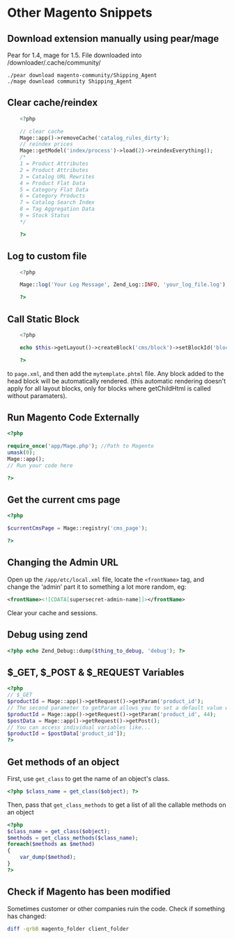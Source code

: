 # Other Magento Snippets

## Download extension manually using pear/mage
Pear for 1.4, mage for 1.5. File downloaded into /downloader/.cache/community/

	./pear download magento-community/Shipping_Agent
	./mage download community Shipping_Agent

## Clear cache/reindex

```php
    <?php

    // clear cache
    Mage::app()->removeCache('catalog_rules_dirty');
    // reindex prices
    Mage::getModel('index/process')->load(2)->reindexEverything();
    /*
    1 = Product Attributes
    2 = Product Attributes
    3 = Catalog URL Rewrites
    4 = Product Flat Data
    5 = Category Flat Data
    6 = Category Products
    7 = Catalog Search Index
    8 = Tag Aggregation Data
    9 = Stock Status
    */

    ?>
```

## Log to custom file

```php
    <?php

    Mage::log('Your Log Message', Zend_Log::INFO, 'your_log_file.log');

    ?>
```

## Call Static Block

```php
    <?php

    echo $this->getLayout()->createBlock('cms/block')->setBlockId('block-name')->toHtml();

    ?>
```

to `page.xml`, and then add the `mytemplate.phtml` file. Any block added to the head block will be automatically rendered. (this automatic rendering doesn't apply for all layout blocks, only for blocks where getChildHtml is called without paramaters).

## Run Magento Code Externally

```php
<?php

require_once('app/Mage.php'); //Path to Magento
umask(0);
Mage::app();
// Run your code here

?>
```

## Get the current cms page

```php
<?php

$currentCmsPage = Mage::registry('cms_page');

?>
```

## Changing the Admin URL

Open up the `/app/etc/local.xml` file, locate the `<frontName>` tag, and change the ‘admin’ part it to something a lot more random, eg:

```xml
<frontName><![CDATA[supersecret-admin-name]]></frontName>
```

Clear your cache and sessions.

## Debug using zend

```php
<?php echo Zend_Debug::dump($thing_to_debug, 'debug'); ?>
```

## $_GET, $_POST & $_REQUEST Variables

```php
<?php
// $_GET
$productId = Mage::app()->getRequest()->getParam('product_id');
// The second parameter to getParam allows you to set a default value which is returned if the GET value isn't set
$productId = Mage::app()->getRequest()->getParam('product_id', 44);
$postData = Mage::app()->getRequest()->getPost();
// You can access individual variables like...
$productId = $postData['product_id']);
?>
```

## Get methods of an object

First, use `get_class` to get the name of an object's class.

```php
<?php $class_name = get_class($object); ?>
```

Then, pass that `get_class_methods` to get a list of all the callable methods on an object

```php
<?php
$class_name = get_class($object);
$methods = get_class_methods($class_name);
foreach($methods as $method)
{
	var_dump($method);
}
?>
```

## Check if Magento has been modified

Sometimes customer or other companies ruin the code.
Check if something has changed:

```sh
diff -qrbB magento_folder client_folder
```